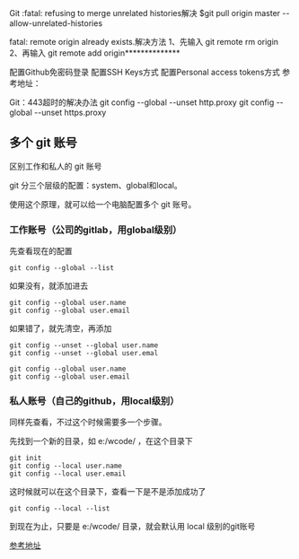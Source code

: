 Git :fatal: refusing to merge unrelated histories解决
$git pull origin master --allow-unrelated-histories


fatal: remote origin already exists.解决方法
1、先输入 git remote rm origin
2、再输入 git remote add origin**************

配置Github免密码登录
配置SSH Keys方式
配置Personal access tokens方式
参考地址：[](https://segmentfault.com/a/1190000040896617)

Git：443超时的解决办法
git config --global --unset http.proxy
git config --global --unset https.proxy


## 多个 git 账号

区别工作和私人的 git 账号

git 分三个层级的配置：system、global和local。

使用这个原理，就可以给一个电脑配置多个 git 账号。

### 工作账号（公司的gitlab，用global级别）

先查看现在的配置

```
git config --global --list
```
如果没有，就添加进去

```
git config --global user.name
git config --global user.email
```

如果错了，就先清空，再添加

```
git config --unset --global user.name
git config --unset --global user.emal

git config --global user.name
git config --global user.email
```

### 私人账号（自己的github，用local级别）

同样先查看，不过这个时候需要多一个步骤。

先找到一个新的目录，如 e:/wcode/ ，在这个目录下 

```
git init
git config --local user.name
git config --local user.email
```
这时候就可以在这个目录下，查看一下是不是添加成功了

```
git config --local --list
```

到现在为止，只要是 e:/wcode/ 目录，就会默认用 local 级别的git账号


[参考地址](http://i.lckiss.com/?p=7397)

